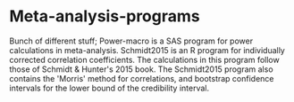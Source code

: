 # Meta-analysis-programs
Bunch of different stuff; 
Power-macro is a SAS program for power calculations in meta-analysis. 
Schmidt2015 is an R program for individually corrected correlation coefficients. The calculations in this program follow those of Schmidt & Hunter's 2015 book.  The Schmidt2015 program also contains the 'Morris' method for correlations, and bootstrap confidence intervals for the lower bound of the credibility interval.
